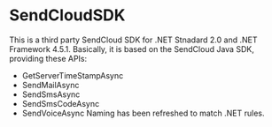 # SendCloudSDK
This is a third party SendCloud SDK for .NET Stnadard 2.0 and .NET Framework 4.5.1.
Basically, it is based on the SendCloud Java SDK, providing these APIs:
* GetServerTimeStampAsync
* SendMailAsync
* SendSmsAsync
* SendSmsCodeAsync
* SendVoiceAsync
Naming has been refreshed to match .NET rules.
